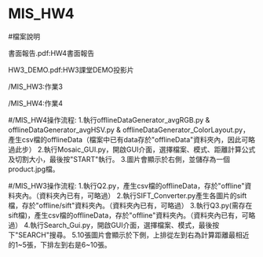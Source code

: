 # MIS_HW4
#檔案說明

書面報告.pdf:HW4書面報告

HW3_DEMO.pdf:HW3課堂DEMO投影片

/MIS_HW3:作業3

/MIS_HW4:作業4



#/MIS_HW4操作流程:
1.執行offlineDataGenerator_avgRGB.py & offlineDataGenerator_avgHSV.py & offlineDataGenerator_ColorLayout.py，
產生csv檔的offlineData（檔案中已有data存於"offlineData"資料夾內，因此可略過此步）
2.執行Mosaic_GUI.py，開啟GUI介面，選擇檔案、模式、距離計算公式及切割大小，最後按"START"執行。
3.圖片會顯示於右側，並儲存為一個product.jpg檔。

#/MIS_HW3操作流程:
1.執行Q2.py，產生csv檔的offlineData，存於"offline"資料夾內。（資料夾內已有，可略過）
2.執行SIFT_Converter.py產生各圖片的sift檔，存於"offline/sift"資料夾內。（資料夾內已有，可略過）
3.執行Q3.py(需存在sift檔)，產生csv檔的offlineData，存於"offline"資料夾內。（資料夾內已有，可略過）
4.執行Search_Gui.py，開啟GUI介面，選擇檔案、模式，最後按下"SEARCH"搜尋。
5.10張圖片會顯示於下側，上排從左到右為計算距離最相近的1~5張，下排左到右是6~10張。
